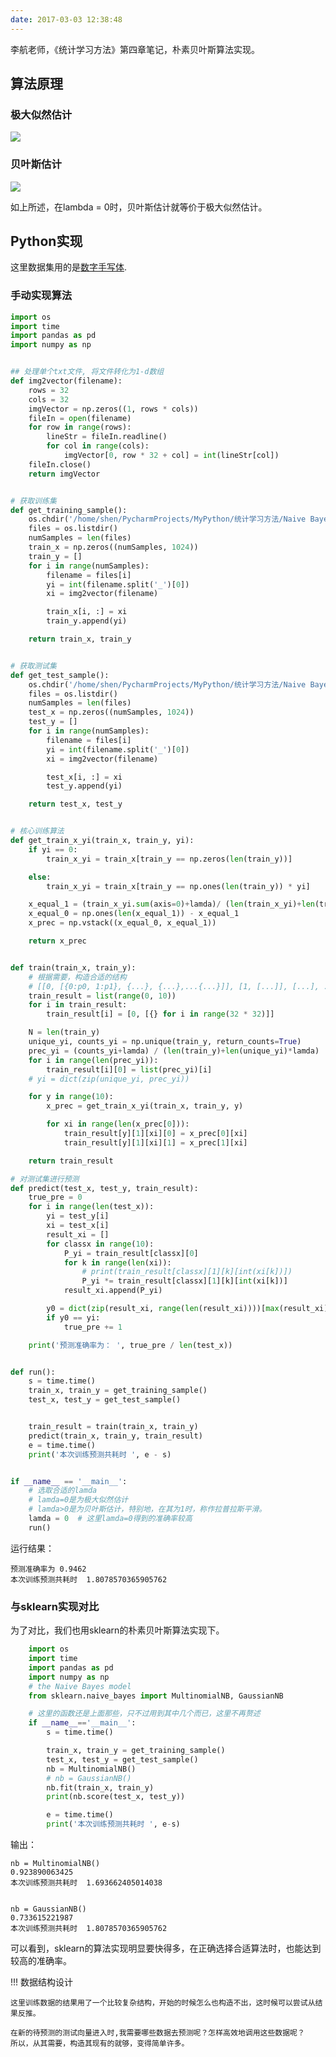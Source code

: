 ```yaml
---
date: 2017-03-03 12:38:48
---
```


李航老师，《统计学习方法》第四章笔记，朴素贝叶斯算法实现。
## 算法原理

### 极大似然估计
![](http://dataimage-1252464519.costj.myqcloud.com/images/%E7%BB%9F%E8%AE%A1%E5%AD%A6%E4%B9%A0%E6%96%B9%E6%B3%95/ch4/Screenshot%20from%202017-03-03%2012-38-53.png)

### 贝叶斯估计

![](http://dataimage-1252464519.costj.myqcloud.com/images/%E7%BB%9F%E8%AE%A1%E5%AD%A6%E4%B9%A0%E6%96%B9%E6%B3%95/ch4/Screenshot%20from%202017-03-03%2012-46-57.png)

如上所述，在lambda = 0时，贝叶斯估计就等价于极大似然估计。

## Python实现
这里数据集用的是[数字手写体](http://download.csdn.net/detail/zouxy09/6610571).

### 手动实现算法
```python
import os
import time
import pandas as pd
import numpy as np


## 处理单个txt文件, 将文件转化为1-d数组
def img2vector(filename):
    rows = 32
    cols = 32
    imgVector = np.zeros((1, rows * cols))
    fileIn = open(filename)
    for row in range(rows):
        lineStr = fileIn.readline()
        for col in range(cols):
            imgVector[0, row * 32 + col] = int(lineStr[col])
    fileIn.close()
    return imgVector


# 获取训练集
def get_training_sample():
    os.chdir('/home/shen/PycharmProjects/MyPython/统计学习方法/Naive Bayes/digits/trainingDigits')
    files = os.listdir()
    numSamples = len(files)
    train_x = np.zeros((numSamples, 1024))
    train_y = []
    for i in range(numSamples):
        filename = files[i]
        yi = int(filename.split('_')[0])
        xi = img2vector(filename)

        train_x[i, :] = xi
        train_y.append(yi)

    return train_x, train_y


# 获取测试集
def get_test_sample():
    os.chdir('/home/shen/PycharmProjects/MyPython/统计学习方法/Naive Bayes/digits/testDigits')
    files = os.listdir()
    numSamples = len(files)
    test_x = np.zeros((numSamples, 1024))
    test_y = []
    for i in range(numSamples):
        filename = files[i]
        yi = int(filename.split('_')[0])
        xi = img2vector(filename)

        test_x[i, :] = xi
        test_y.append(yi)

    return test_x, test_y


# 核心训练算法
def get_train_x_yi(train_x, train_y, yi):
    if yi == 0:
        train_x_yi = train_x[train_y == np.zeros(len(train_y))]

    else:
        train_x_yi = train_x[train_y == np.ones(len(train_y)) * yi]

    x_equal_1 = (train_x_yi.sum(axis=0)+lamda)/ (len(train_x_yi)+len(train_x_yi[0])*lamda)
    x_equal_0 = np.ones(len(x_equal_1)) - x_equal_1
    x_prec = np.vstack((x_equal_0, x_equal_1))

    return x_prec


def train(train_x, train_y):
    # 根据需要，构造合适的结构
    # [[0, [{0:p0, 1:p1}, {...}, {...},...{...}]], [1, [...]], [...], ...]
    train_result = list(range(0, 10))
    for i in train_result:
        train_result[i] = [0, [{} for i in range(32 * 32)]]

    N = len(train_y)
    unique_yi, counts_yi = np.unique(train_y, return_counts=True)
    prec_yi = (counts_yi+lamda) / (len(train_y)+len(unique_yi)*lamda)
    for i in range(len(prec_yi)):
        train_result[i][0] = list(prec_yi)[i]
    # yi = dict(zip(unique_yi, prec_yi))

    for y in range(10):
        x_prec = get_train_x_yi(train_x, train_y, y)

        for xi in range(len(x_prec[0])):
            train_result[y][1][xi][0] = x_prec[0][xi]
            train_result[y][1][xi][1] = x_prec[1][xi]

    return train_result

# 对测试集进行预测
def predict(test_x, test_y, train_result):
    true_pre = 0
    for i in range(len(test_x)):
        yi = test_y[i]
        xi = test_x[i]
        result_xi = []
        for classx in range(10):
            P_yi = train_result[classx][0]
            for k in range(len(xi)):
                # print(train_result[classx][1][k][int(xi[k])])
                P_yi *= train_result[classx][1][k][int(xi[k])]
            result_xi.append(P_yi)

        y0 = dict(zip(result_xi, range(len(result_xi))))[max(result_xi)]
        if y0 == yi:
            true_pre += 1

    print('预测准确率为： ', true_pre / len(test_x))


def run():
    s = time.time()
    train_x, train_y = get_training_sample()
    test_x, test_y = get_test_sample()


    train_result = train(train_x, train_y)
    predict(train_x, train_y, train_result)
    e = time.time()
    print('本次训练预测共耗时 ', e - s)


if __name__ == '__main__':
    # 选取合适的lamda
    # lamda=0是为极大似然估计
    # lamda>0是为贝叶斯估计，特别地，在其为1时，称作拉普拉斯平滑。
    lamda = 0  # 这里lamda=0得到的准确率较高
    run()

```

运行结果：

```
预测准确率为 0.9462
本次训练预测共耗时  1.8078570365905762
```

### 与sklearn实现对比
为了对比，我们也用sklearn的朴素贝叶斯算法实现下。
```python
    import os
    import time
    import pandas as pd
    import numpy as np
    # the Naive Bayes model
    from sklearn.naive_bayes import MultinomialNB, GaussianNB

	# 这里的函数还是上面那些，只不过用到其中几个而已，这里不再赘述
    if __name__=='__main__':
        s = time.time()

        train_x, train_y = get_training_sample()
        test_x, test_y = get_test_sample()
        nb = MultinomialNB()
        # nb = GaussianNB()
        nb.fit(train_x, train_y)
        print(nb.score(test_x, test_y))

        e = time.time()
        print('本次训练预测共耗时 ', e-s)
```

输出：
```
nb = MultinomialNB()
0.923890063425
本次训练预测共耗时  1.693662405014038


nb = GaussianNB()
0.733615221987
本次训练预测共耗时  1.8078570365905762
```


可以看到，sklearn的算法实现明显要快得多，在正确选择合适算法时，也能达到较高的准确率。



!!! 数据结构设计

    这里训练数据的结果用了一个比较复杂结构，开始的时候怎么也构造不出，这时候可以尝试从结果反推。

    在新的待预测的测试向量进入时,我需要哪些数据去预测呢？怎样高效地调用这些数据呢？
    所以，从其需要，构造其现有的就够，变得简单许多。






